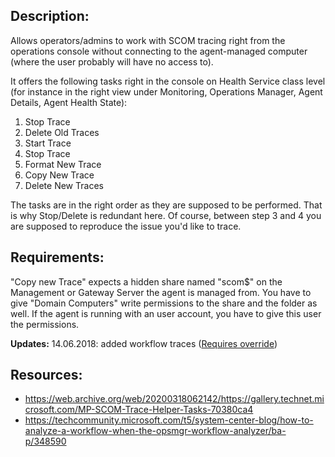 ## Description:

Allows operators/admins to work with SCOM tracing right from the operations console without connecting to the agent-managed computer (where the user probably will have no access to).

It offers the following tasks right in the console on Health Service class level (for instance in the right view under Monitoring, Operations Manager, Agent Details, Agent Health State):
1. Stop Trace
2. Delete Old Traces
3. Start Trace
4. Stop Trace
5. Format New Trace
6. Copy New Trace
7. Delete New Traces

The tasks are in the right order as they are supposed to be performed. That is why Stop/Delete is redundant here. Of course, between step 3 and 4 you are supposed to reproduce the issue you'd like to trace.

## Requirements:
"Copy new Trace" expects a hidden share named "scom$" on the Management or Gateway Server the agent is managed from. You have to give "Domain Computers" write permissions to the share and the folder as well. If the agent is running with an user account, you have to give this user the permissions.

**Updates:**
14.06.2018: added workflow traces ([Requires override](https://techcommunity.microsoft.com/t5/system-center-blog/how-to-analyze-a-workflow-when-the-opsmgr-workflow-analyzer/ba-p/348590))


## Resources:

*   https://web.archive.org/web/20200318062142/https://gallery.technet.microsoft.com/MP-SCOM-Trace-Helper-Tasks-70380ca4
*   https://techcommunity.microsoft.com/t5/system-center-blog/how-to-analyze-a-workflow-when-the-opsmgr-workflow-analyzer/ba-p/348590
